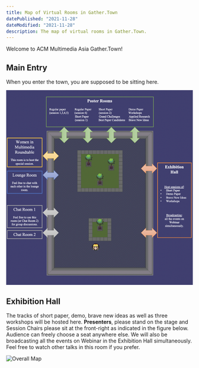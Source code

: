 ```yaml
---
title: Map of Virtual Rooms in Gather.Town
datePublished: "2021-11-28"
dateModified: "2021-11-28"
description: The map of virtual rooms in Gather.Town.
---
```


Welcome to ACM Multimedia Asia Gather.Town! 

## Main Entry

When you enter the town, you are supposed to be sitting here.

<div style="max-width: 800px;">
    <img src="./Overall-Map.png" alt="Overall Map" />
</div>

## Exhibition Hall
The tracks of short paper, demo, brave new ideas as well as three workshops will be hosted here. **Presenters**, please stand on the stage and Session Chairs please sit at the front-right as indicated in the figure below. Audience can freely choose a seat anywhere else. 
We will also be broadcasting all the events on Webinar in the Exhibition Hall simultaneously. Feel free to watch other talks in this room if you prefer. 

<div style="max-width: 800px;">
    <img src="./Exhibition-Hall.png" alt="Overall Map" />
</div>

